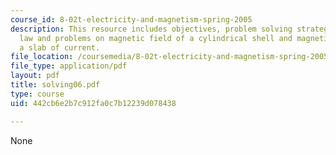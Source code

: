 ```yaml
---
course_id: 8-02t-electricity-and-magnetism-spring-2005
description: This resource includes objectives, problem solving strategy for ampere's
  law and problems on magnetic field of a cylindrical shell and magnetic field of
  a slab of current.
file_location: /coursemedia/8-02t-electricity-and-magnetism-spring-2005/442cb6e2b7c912fa0c7b12239d078438_solving06.pdf
file_type: application/pdf
layout: pdf
title: solving06.pdf
type: course
uid: 442cb6e2b7c912fa0c7b12239d078438

---
```

None